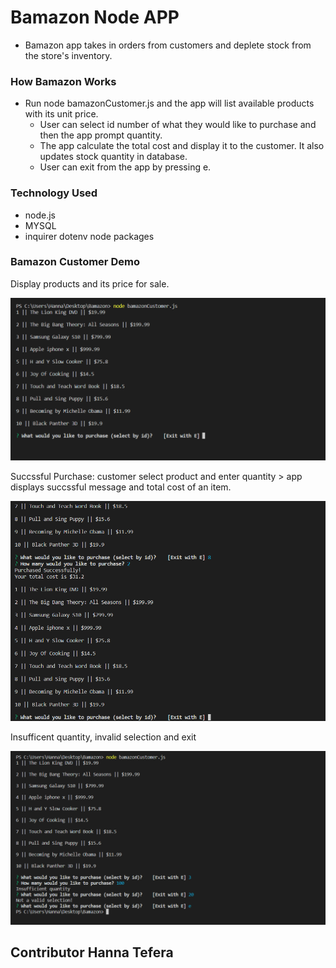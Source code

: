 # Bamazon Node APP

* Bamazon app takes in orders from customers and deplete stock from the store's inventory. 

### How Bamazon Works

* Run node bamazonCustomer.js and the app will list available products with its unit price. 
  - User can select id number of what they would like to purchase and then the app prompt quantity.
  - The app calculate the total cost and display it to the customer. It also updates stock quantity in database.
  - User can exit from the app by pressing e.

### Technology Used

* node.js 
* MYSQL 
* inquirer dotenv node packages

### Bamazon Customer Demo

Display products and its price for sale.

<img src="https://raw.githubusercontent.com/HannaBella/Responsive-Portfolio/master/assets/images/displayProducts.png">

Succssful Purchase: customer select product and enter quantity > app displays succssful message and total cost of an item.

<img src="https://raw.githubusercontent.com/HannaBella/Responsive-Portfolio/master/assets/images/buyProduct.png">

Insufficent quantity, invalid selection and exit

<img src="https://raw.githubusercontent.com/HannaBella/Responsive-Portfolio/master/assets/images/invalidSelection.png">

## Contributor Hanna Tefera
